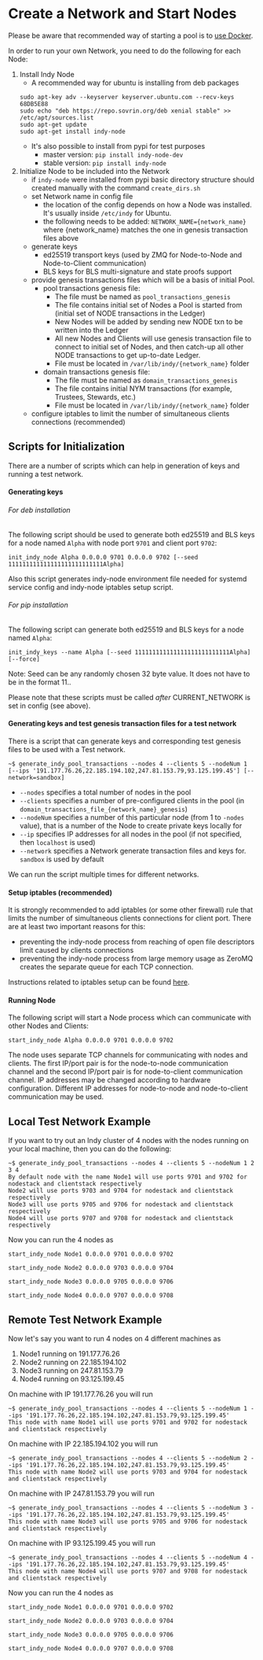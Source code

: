 # Create a Network and Start Nodes

Please be aware that recommended way of starting a pool is to [use Docker](https://github.com/hyperledger/indy-node/blob/master/environment/docker/pool/README.md).

In order to run your own Network, you need to do the following for each Node:
1. Install Indy Node
    - A recommended way for ubuntu is installing from deb packages
    ```
    sudo apt-key adv --keyserver keyserver.ubuntu.com --recv-keys 68DB5E88
    sudo echo "deb https://repo.sovrin.org/deb xenial stable" >> /etc/apt/sources.list
    sudo apt-get update
    sudo apt-get install indy-node
    ```
    - It's also possible to install from pypi for test purposes
        - master version: `pip install indy-node-dev`
        - stable version: `pip install indy-node`
2. Initialize Node to be included into the Network
    - if ```indy-node``` were installed from pypi basic directory structure should created manually with the command ```create_dirs.sh```
    - set Network name in config file
        - the location of the config depends on how a Node was installed. It's usually inside `/etc/indy` for Ubuntu.
        - the following needs to be added: `NETWORK_NAME={network_name}` where {network_name} matches the one in genesis transaction files above
    - generate keys
        - ed25519 transport keys (used by ZMQ for Node-to-Node and Node-to-Client communication)
        - BLS keys for BLS multi-signature and state proofs support
    - provide genesis transactions files which will be a basis of initial Pool.
        - pool transactions genesis file:
            - The file must be named as `pool_transactions_genesis`
            - The file contains initial set of Nodes a Pool is started from (initial set of NODE transactions in the Ledger)
            - New Nodes will be added by sending new NODE txn to be written into the Ledger
            - All new Nodes and Clients will use genesis transaction file to connect to initial set of Nodes,
            and then catch-up all other NODE transactions to get up-to-date Ledger.
            - File must be located in ```/var/lib/indy/{network_name}``` folder
        - domain transactions genesis file:
            - The file must be named as `domain_transactions_genesis`
            - The file contains initial NYM transactions (for example, Trustees, Stewards, etc.)
            - File must be located in ```/var/lib/indy/{network_name}``` folder
    - configure iptables to limit the number of simultaneous clients connections (recommended)

## Scripts for Initialization

There are a number of scripts which can help in generation of keys and running a test network.

#### Generating keys

###### For deb installation
The following script should be used to generate both ed25519 and BLS keys for a node named `Alpha` with node port `9701` and client port `9702`:
```
init_indy_node Alpha 0.0.0.0 9701 0.0.0.0 9702 [--seed 111111111111111111111111111Alpha]
```
Also this script generates indy-node environment file needed for systemd service config and indy-node iptables setup script.

###### For pip installation
The following script can generate both ed25519 and BLS keys for a node named `Alpha`:
```
init_indy_keys --name Alpha [--seed 111111111111111111111111111Alpha] [--force]
```

Note: Seed can be any randomly chosen 32 byte value. It does not have to be in the format 11..<name of the node>

Please note that these scripts must be called *after* CURRENT_NETWORK is set in config (see above).


#### Generating keys and test genesis transaction files for a test network

There is a script that can generate keys and corresponding test genesis files to be used with a Test network.

```
~$ generate_indy_pool_transactions --nodes 4 --clients 5 --nodeNum 1 [--ips '191.177.76.26,22.185.194.102,247.81.153.79,93.125.199.45'] [--network=sandbox]
```
- `--nodes` specifies a total number of nodes in the pool
- `--clients` specifies a number of pre-configured clients in the pool (in `domain_transactions_file_{network_name}_genesis`)
- `--nodeNum` specifies a number of this particular node (from 1 to `-nodes` value), that is a number of the Node to create private keys locally for 
- `--ip` specifies IP addresses for all nodes in the pool (if not specified, then `localhost` is used) 
- `--network` specifies a Network generate transaction files and keys for. `sandbox` is used by default 
 
We can run the script multiple times for different networks. 

#### Setup iptables (recommended)

It is strongly recommended to add iptables (or some other firewall) rule that limits the number of simultaneous clients
connections for client port.
There are at least two important reasons for this:
 - preventing the indy-node process from reaching of open file descriptors limit caused by clients connections
 - preventing the indy-node process from large memory usage as ZeroMQ creates the separate queue for each TCP connection.

Instructions related to iptables setup can be found [here](https://github.com/hyperledger/indy-node/blob/master/docs/setup-iptables.md).

#### Running Node

The following script will start a Node process which can communicate with other Nodes and Clients:
```
start_indy_node Alpha 0.0.0.0 9701 0.0.0.0 9702
```
The node uses separate TCP channels for communicating with nodes and clients.
The first IP/port pair is for the node-to-node communication channel and the second IP/port pair is for node-to-client communication channel.
IP addresses may be changed according to hardware configuration.
Different IP addresses for node-to-node and node-to-client communication may be used.

## Local Test Network Example 


If you want to try out an Indy cluster of 4 nodes with the nodes running on your local machine, then you can do the following:

```
~$ generate_indy_pool_transactions --nodes 4 --clients 5 --nodeNum 1 2 3 4
By default node with the name Node1 will use ports 9701 and 9702 for nodestack and clientstack respectively
Node2 will use ports 9703 and 9704 for nodestack and clientstack respectively
Node3 will use ports 9705 and 9706 for nodestack and clientstack respectively
Node4 will use ports 9707 and 9708 for nodestack and clientstack respectively
```

Now you can run the 4 nodes as
```
start_indy_node Node1 0.0.0.0 9701 0.0.0.0 9702
```
```
start_indy_node Node2 0.0.0.0 9703 0.0.0.0 9704
```
```
start_indy_node Node3 0.0.0.0 9705 0.0.0.0 9706
```
```
start_indy_node Node4 0.0.0.0 9707 0.0.0.0 9708
```

## Remote Test Network Example 

Now let's say you want to run 4 nodes on 4 different machines as
1. Node1 running on 191.177.76.26
2. Node2 running on 22.185.194.102
3. Node3 running on 247.81.153.79
4. Node4 running on 93.125.199.45

On machine with IP 191.177.76.26 you will run
```
~$ generate_indy_pool_transactions --nodes 4 --clients 5 --nodeNum 1 --ips '191.177.76.26,22.185.194.102,247.81.153.79,93.125.199.45'
This node with name Node1 will use ports 9701 and 9702 for nodestack and clientstack respectively
```

On machine with IP 22.185.194.102 you will run
```
~$ generate_indy_pool_transactions --nodes 4 --clients 5 --nodeNum 2 --ips '191.177.76.26,22.185.194.102,247.81.153.79,93.125.199.45'
This node with name Node2 will use ports 9703 and 9704 for nodestack and clientstack respectively
```

On machine with IP 247.81.153.79 you will run
```
~$ generate_indy_pool_transactions --nodes 4 --clients 5 --nodeNum 3 --ips '191.177.76.26,22.185.194.102,247.81.153.79,93.125.199.45'
This node with name Node3 will use ports 9705 and 9706 for nodestack and clientstack respectively
```

On machine with IP 93.125.199.45 you will run
```
~$ generate_indy_pool_transactions --nodes 4 --clients 5 --nodeNum 4 --ips '191.177.76.26,22.185.194.102,247.81.153.79,93.125.199.45'
This node with name Node4 will use ports 9707 and 9708 for nodestack and clientstack respectively
```

Now you can run the 4 nodes as
```
start_indy_node Node1 0.0.0.0 9701 0.0.0.0 9702
```
```
start_indy_node Node2 0.0.0.0 9703 0.0.0.0 9704
```
```
start_indy_node Node3 0.0.0.0 9705 0.0.0.0 9706
```
```
start_indy_node Node4 0.0.0.0 9707 0.0.0.0 9708
```
